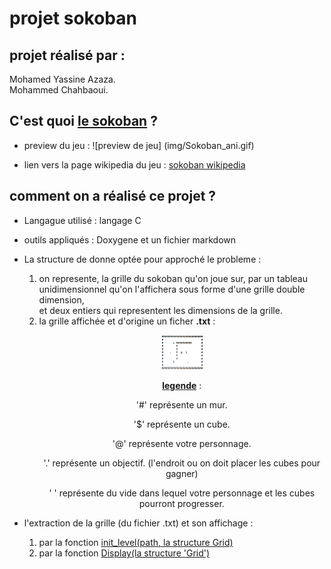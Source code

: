# projet sokoban
## projet réalisé par :  
Mohamed Yassine Azaza.  
Mohammed Chahbaoui.  

## C'est quoi <u>le sokoban</u> ?
- preview du jeu : 
![preview de jeu] (img/Sokoban_ani.gif)

- lien vers la page wikipedia du jeu : <a href="https://fr.wikipedia.org/wiki/Sokoban">sokoban wikipedia</a>

## comment on a réalisé ce projet ?
- Langague utilisé : langage C
- outils appliqués : Doxygene et un fichier markdown
- La structure de donne optée pour approché le probleme : <div> <ol> <li>
on represente, la grille du sokoban qu'on joue sur, par un tableau unidimensionnel qu'on l'affichera sous forme d'une 
grille double dimension, <br>et deux entiers qui representent les dimensions de la grille.</li> <li>
la grille affichée et d'origine un ficher <b>.txt</b> : <div style="text-align:center"><p><img src="img/grille.png" width="15%"></p> <p> 
<u><b>legende</b></u> : </p> <p>
'#' représente un mur. </p> <p>
'$' représente un cube. </p> <p>
'@' représente votre personnage. </p> <p>
'.' représente un objectif. (l'endroit ou on doit placer les cubes pour gagner) </p> <p>
' ' représente du vide dans lequel votre personnage et les cubes pourront progresser.</p> </div></li> </ol></div>

- l'extraction de la grille (du fichier .txt) et son affichage : <div> <ol> <li> par la fonction <u>init_level(path, la structure Grid)</u> </li> <li>
par la fonction <u>Display(la structure 'Grid') </li>
</ol></div>